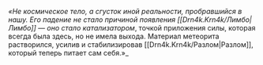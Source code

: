 _«Не космическое тело, а сгусток иной реальности, пробравшийся в нашу. Его падение не стало причиной появления [[Drn4k.Krn4k/Лимбо|Лимбо]] — оно стало катализатором_, точкой приложения силы, которая всегда была здесь, но не имела выхода. Материал метеорита растворился, усилив и стабилизировав [[Drn4k.Krn4k/Разлом|Разлом]], который теперь питает сам себя.»_